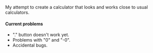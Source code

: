 My attempt to create a calculator that looks and works close to usual calculators.

#### Current problems

* "." button doesn't work yet.
* Problems with "0" and "-0".
* Accidental bugs.